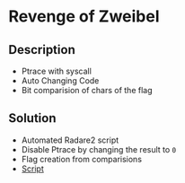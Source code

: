 # Revenge of Zweibel

## Description
- Ptrace with syscall
- Auto Changing Code
- Bit comparision of chars of the flag

## Solution
- Automated Radare2 script
- Disable Ptrace by changing the result to `0`
- Flag creation from comparisions
- [Script](https://github.com/1GN1tE/CTF/blob/master/TUMCTF_2017/revenge_of_the_zwiebel/solution.py)
